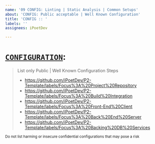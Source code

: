 ```yaml
---
name: '09 CONFIG: Linting | Static Analysis | Common Setups'
about: 'CONFIG: Public acceptable | Well Known Configuration'
title: 'CONFIG :: '
labels: ''
assignees: iPoetDev

---
```


# [`CONFIGURATION`]():
> List only Public | Well Known Configuration Steps
> - https://github.com/iPoetDev/P2-Template/labels/Focus%3A%20Project%20Repository
> - https://github.com/iPoetDev/P2-Template/labels/Focus%3A%20Build%20Integration
> - https://github.com/iPoetDev/P2-Template/labels/Focus%3A%20Front-End%20Client
> - https://github.com/iPoetDev/P2-Template/labels/Focus%3A%20Back%20End%20Server
> - https://github.com/iPoetDev/P2-Template/labels/Focus%3A%20Backing%20DB%20Services

<small>Do not list harming or insecure confidential configurations that may pose a risk</small>
